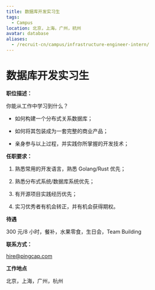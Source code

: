 ```yaml
---
title: 数据库开发实习生
tags:
  - Campus
location: 北京，上海，广州，杭州
avatar: database
aliases:
  - /recruit-cn/campus/infrastructure-engineer-intern/
---
```


# 数据库开发实习生

**职位描述：**

你能从工作中学习到什么？
 
- 如何构建一个分布式关系数据库；
 
- 如何将其包装成为一套完整的商业产品；
 
- 亲身参与以上过程，并实践你所掌握的开发技术； 

**任职要求：**

1. 熟悉常用的开发语言，熟悉 Golang/Rust 优先；

2. 熟悉分布式系统/数据库系统优先；

3. 有开源项目实践经历优先；

4. 实习优秀者有机会转正，并有机会获得期权。


**待遇**

300 元/8 小时，餐补，水果零食，生日会，Team Building

**联系方式：**

hire@pingcap.com

**工作地点**

北京，上海，广州，杭州
